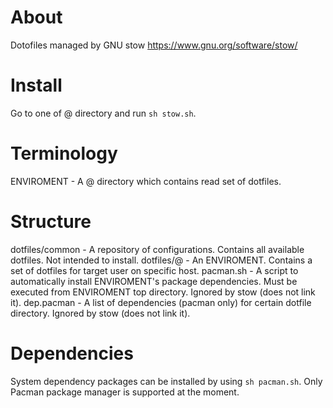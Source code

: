About
=====

Dotofiles managed by GNU stow https://www.gnu.org/software/stow/

Install
=======

Go to one of <user>@<host> directory and run `sh stow.sh`.

Terminology
===========
ENVIROMENT - A <user>@<host> directory which contains read set of dotfiles.

Structure
=========

dotfiles/common - A repository of configurations. Contains all available dotfiles. Not intended to install.
dotfiles/<user>@<host> - An ENVIROMENT. Contains a set of dotfiles for target user on specific host.
pacman.sh - A script to automatically install ENVIROMENT's package dependencies. Must be executed from
ENVIROMENT top directory. Ignored by stow (does not link it).
dep.pacman - A list of dependencies (pacman only) for certain dotfile directory. Ignored by stow (does not link it).

Dependencies
============

System dependency packages can be installed by using `sh pacman.sh`. Only Pacman
package manager is supported at the moment.
